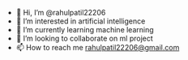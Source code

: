 - 👋 Hi, I’m @rahulpatil22206
- 👀 I’m interested in artificial intelligence
- 🌱 I’m currently learning machine learning
- 💞️ I’m looking to collaborate on ml project
- 📫 How to reach me rahulpatil22206@gmail.com

<!---
rahulpatil22206/rahulpatil22206 is a ✨ special ✨ repository because its `README.md` (this file) appears on your GitHub profile.
You can click the Preview link to take a look at your changes.
--->
